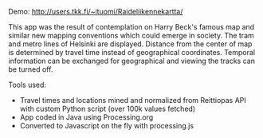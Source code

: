 Demo: http://users.tkk.fi/~ituomi/Raideliikennekartta/

This app was the result of contemplation on Harry Beck's famous map and similar new mapping conventions which could emerge in society.
The tram and metro lines of Helsinki are displayed.
Distance from the center of map is determined by travel time instead of geographical coordinates.
Temporal information can be exchanged for geographical and viewing the tracks can be turned off.

Tools used:

* Travel times and locations mined and normalized from Reittiopas API with custom Python script (over 100k values fetched)
* App coded in Java using Processing.org
* Converted to Javascript on the fly with processing.js
